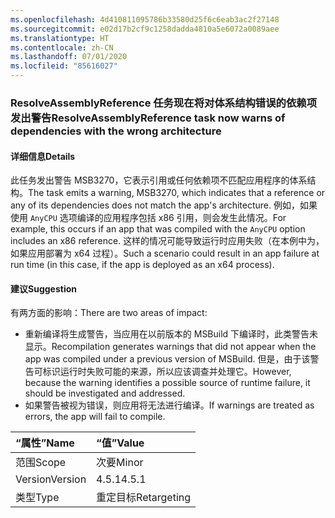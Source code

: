 ```yaml
---
ms.openlocfilehash: 4d410811095786b33580d25f6c6eab3ac2f27148
ms.sourcegitcommit: e02d17b2cf9c1258dadda4810a5e6072a0089aee
ms.translationtype: HT
ms.contentlocale: zh-CN
ms.lasthandoff: 07/01/2020
ms.locfileid: "85616027"
---
```

### <a name="resolveassemblyreference-task-now-warns-of-dependencies-with-the-wrong-architecture"></a><span data-ttu-id="1e871-101">ResolveAssemblyReference 任务现在将对体系结构错误的依赖项发出警告</span><span class="sxs-lookup"><span data-stu-id="1e871-101">ResolveAssemblyReference task now warns of dependencies with the wrong architecture</span></span>

#### <a name="details"></a><span data-ttu-id="1e871-102">详细信息</span><span class="sxs-lookup"><span data-stu-id="1e871-102">Details</span></span>

<span data-ttu-id="1e871-103">此任务发出警告 MSB3270，它表示引用或任何依赖项不匹配应用程序的体系结构。</span><span class="sxs-lookup"><span data-stu-id="1e871-103">The task emits a warning, MSB3270, which indicates that a reference or any of its dependencies does not match the app's architecture.</span></span> <span data-ttu-id="1e871-104">例如，如果使用 `AnyCPU` 选项编译的应用程序包括 x86 引用，则会发生此情况。</span><span class="sxs-lookup"><span data-stu-id="1e871-104">For example, this occurs if an app that was compiled with the `AnyCPU` option includes an x86 reference.</span></span> <span data-ttu-id="1e871-105">这样的情况可能导致运行时应用失败（在本例中为，如果应用部署为 x64 过程）。</span><span class="sxs-lookup"><span data-stu-id="1e871-105">Such a scenario could result in an app failure at run time (in this case, if the app is deployed as an x64 process).</span></span>

#### <a name="suggestion"></a><span data-ttu-id="1e871-106">建议</span><span class="sxs-lookup"><span data-stu-id="1e871-106">Suggestion</span></span>

<span data-ttu-id="1e871-107">有两方面的影响：</span><span class="sxs-lookup"><span data-stu-id="1e871-107">There are two areas of impact:</span></span>

- <span data-ttu-id="1e871-108">重新编译将生成警告，当应用在以前版本的 MSBuild 下编译时，此类警告未显示。</span><span class="sxs-lookup"><span data-stu-id="1e871-108">Recompilation generates warnings that did not appear when the app was compiled under a previous version of MSBuild.</span></span> <span data-ttu-id="1e871-109">但是，由于该警告可标识运行时失败可能的来源，所以应该调查并处理它。</span><span class="sxs-lookup"><span data-stu-id="1e871-109">However, because the warning identifies a possible source of runtime failure, it should be investigated and addressed.</span></span>
- <span data-ttu-id="1e871-110">如果警告被视为错误，则应用将无法进行编译。</span><span class="sxs-lookup"><span data-stu-id="1e871-110">If warnings are treated as errors, the app will fail to compile.</span></span>

| <span data-ttu-id="1e871-111">“属性”</span><span class="sxs-lookup"><span data-stu-id="1e871-111">Name</span></span>    | <span data-ttu-id="1e871-112">“值”</span><span class="sxs-lookup"><span data-stu-id="1e871-112">Value</span></span>       |
|:--------|:------------|
| <span data-ttu-id="1e871-113">范围</span><span class="sxs-lookup"><span data-stu-id="1e871-113">Scope</span></span>   | <span data-ttu-id="1e871-114">次要</span><span class="sxs-lookup"><span data-stu-id="1e871-114">Minor</span></span>       |
| <span data-ttu-id="1e871-115">Version</span><span class="sxs-lookup"><span data-stu-id="1e871-115">Version</span></span> | <span data-ttu-id="1e871-116">4.5.1</span><span class="sxs-lookup"><span data-stu-id="1e871-116">4.5.1</span></span>       |
| <span data-ttu-id="1e871-117">类型</span><span class="sxs-lookup"><span data-stu-id="1e871-117">Type</span></span>    | <span data-ttu-id="1e871-118">重定目标</span><span class="sxs-lookup"><span data-stu-id="1e871-118">Retargeting</span></span> |
